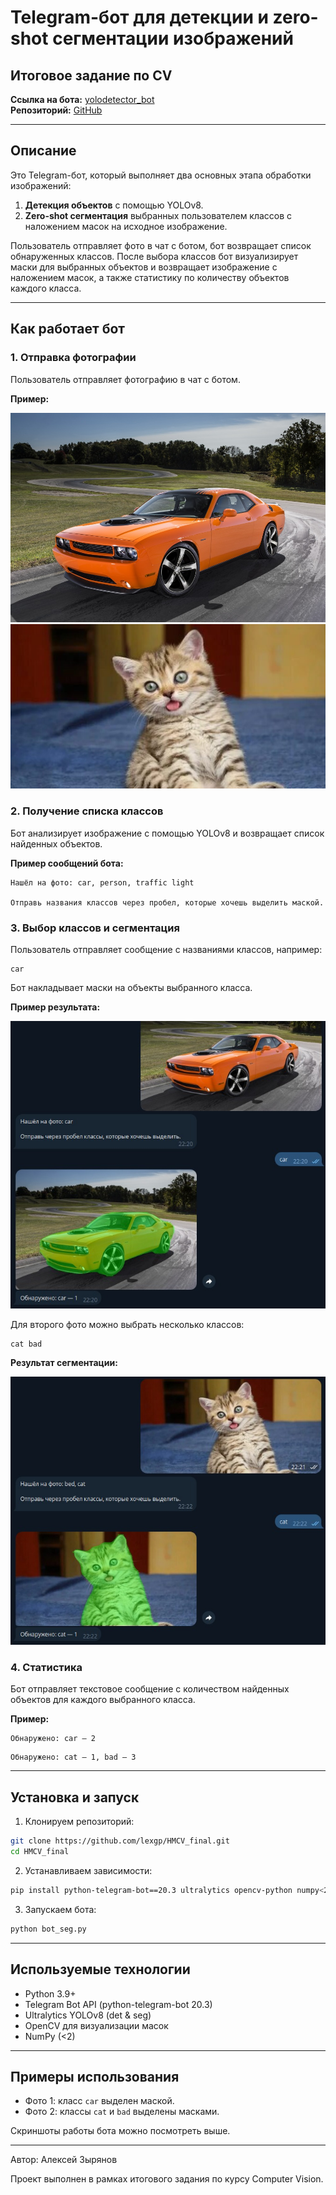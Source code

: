 # Telegram-бот для детекции и zero-shot сегментации изображений

## Итоговое задание по CV

**Ссылка на бота:** [yolodetector_bot](https://t.me/yolodetector_bot)  
**Репозиторий:** [GitHub](https://github.com/lexgp/HMCV_final)

---

## Описание

Это Telegram-бот, который выполняет два основных этапа обработки изображений:

1. **Детекция объектов** с помощью YOLOv8.
2. **Zero-shot сегментация** выбранных пользователем классов с наложением масок на исходное изображение.

Пользователь отправляет фото в чат с ботом, бот возвращает список обнаруженных классов. После выбора классов бот визуализирует маски для выбранных объектов и возвращает изображение с наложением масок, а также статистику по количеству объектов каждого класса.

---

## Как работает бот

### 1. Отправка фотографии
Пользователь отправляет фотографию в чат с ботом.

**Пример:**

![Фото 1](examples/photo1.jpg)  
![Фото 2](examples/photo2.jpg)

### 2. Получение списка классов
Бот анализирует изображение с помощью YOLOv8 и возвращает список найденных объектов.

**Пример сообщений бота:**
```
Нашёл на фото: car, person, traffic light

Отправь названия классов через пробел, которые хочешь выделить маской.
```

### 3. Выбор классов и сегментация
Пользователь отправляет сообщение с названиями классов, например:
```
car
```
Бот накладывает маски на объекты выбранного класса.

**Пример результата:**

![Результат 1](screenshots/photo1_seg.jpg)

Для второго фото можно выбрать несколько классов:
```
cat bad
```
**Результат сегментации:**

![Результат 2](screenshots/photo2_seg.jpg)

### 4. Статистика
Бот отправляет текстовое сообщение с количеством найденных объектов для каждого выбранного класса.

**Пример:**
```
Обнаружено: car — 2
```
```
Обнаружено: cat — 1, bad — 3
```

---

## Установка и запуск

1. Клонируем репозиторий:
```bash
git clone https://github.com/lexgp/HMCV_final.git
cd HMCV_final
```

2. Устанавливаем зависимости:
```bash
pip install python-telegram-bot==20.3 ultralytics opencv-python numpy<2
```

3. Запускаем бота:
```bash
python bot_seg.py
```

---

## Используемые технологии
- Python 3.9+
- Telegram Bot API (python-telegram-bot 20.3)
- Ultralytics YOLOv8 (det & seg)
- OpenCV для визуализации масок
- NumPy (<2)

---

## Примеры использования
- Фото 1: класс `car` выделен маской.
- Фото 2: классы `cat` и `bad` выделены масками.

Скриншоты работы бота можно посмотреть выше.

---

Автор: Алексей Зырянов

Проект выполнен в рамках итогового задания по курсу Computer Vision.
